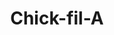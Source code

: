 ---
layout: place
title: Chick-fil-A
permalink: /illinois/charleston/chick-fil-a.html
stateAbbr: IL
stateName: Illinois
cityName: Charleston
seo:
  type: restaurant
  links: >-
    https://www.chick-fil-a.com/locations/il/eastern-illinois-university?utm_source=yext&utm_medium=link
place_id: ChIJGbS3YFodc4gRL9C8Bo7iHXk
photos:
  - name: >-
      places/ChIJGbS3YFodc4gRL9C8Bo7iHXk/photos/AeeoHcI-mNWF-wj8S8kw8fc22uYbsw7-tTqHEPwfUY7nXw44sPTntnToEPoKXLMh_NAJZRUFNf_pYUWwAKtRphpWR_vmq-MPh0ZN4hloRu4R3rsvLdLSOdPaarqT-3LyhcTTI97B1sk8rzr5oo7ck4hncUYPkc_cUd903Ooj7tRg29635QNhoBpbQXPpZKkuHJ_HYKyeFtvhMZ5kkKIMkRGQ19KU1NHJRBvH28A5O-0R3aJQb5nNrSGX7_CbcRErGOy8ZkK0H3OqSR7RCWkR3_IfyS2q_aB0UYlnxzg0Kcq50aaGVA
    widthPx: 800
    heightPx: 800
    authorAttributions:
      - displayName: Chick-fil-A
        uri: https://maps.google.com/maps/contrib/100034396544053211965
        photoUri: >-
          https://lh3.googleusercontent.com/a-/ALV-UjWHhppsw9QR1Gvf7t2dpxQCZj8SeHMBQf-foWbSelLrBzplubQ=s100-p-k-no-mo
    flagContentUri: >-
      https://www.google.com/local/imagery/report/?cb_client=maps_api_places.places_api&image_key=!1e10!2sAF1QipMk00VAXWCrvzziP7M0yJ1r-F2OiSGkWs09vcTx&hl=en-US
    googleMapsUri: >-
      https://www.google.com/maps/place//data=!3m4!1e2!3m2!1sAF1QipMk00VAXWCrvzziP7M0yJ1r-F2OiSGkWs09vcTx!2e10!4m2!3m1!1s0x88731d5a60b7b419:0x791de28e06bcd02f
  - name: >-
      places/ChIJGbS3YFodc4gRL9C8Bo7iHXk/photos/AeeoHcL7vhcZVp5XMTj8PTlCjDUM7YmD2q7e9cLFOJtgMuoaOGtI7mqEn0MS1WQAczvbvcsDR3JLC0ZH1D1WSCe9MQwDVti19r3kMU-XUx6yoASZR2Oblykq82eu26mWa7p19xeD014kxsTfdtZBZ7uf6OWHce8rz03SReTshmSlB3iZyBaE6hNJ9WGu707HCxYpbg9b1scuVgMF1V6N2QsP_C5zkC2OLsbLAtRngLTv0L2ZdWHFAoko7jsfPFH7GO3Veolmz5E2WJJmUUUzVopzUTm6xTs-6UwbNp1PC1RcHg8ZxA
    widthPx: 800
    heightPx: 800
    authorAttributions:
      - displayName: Chick-fil-A
        uri: https://maps.google.com/maps/contrib/100034396544053211965
        photoUri: >-
          https://lh3.googleusercontent.com/a-/ALV-UjWHhppsw9QR1Gvf7t2dpxQCZj8SeHMBQf-foWbSelLrBzplubQ=s100-p-k-no-mo
    flagContentUri: >-
      https://www.google.com/local/imagery/report/?cb_client=maps_api_places.places_api&image_key=!1e10!2sAF1QipOklBVP1--_u9Ub3Ri7O6_AXs6q6SXFz4bm8Sco&hl=en-US
    googleMapsUri: >-
      https://www.google.com/maps/place//data=!3m4!1e2!3m2!1sAF1QipOklBVP1--_u9Ub3Ri7O6_AXs6q6SXFz4bm8Sco!2e10!4m2!3m1!1s0x88731d5a60b7b419:0x791de28e06bcd02f
  - name: >-
      places/ChIJGbS3YFodc4gRL9C8Bo7iHXk/photos/AeeoHcI1T255jJBluYMqb0M00fM_XeZXHojL7ScCB3zYzUxDC7yXdJT-9zcmItuArxMlDg0nM5PIThSrQMQ7aGpUrYBOy1xYQYNzvA9qeacM2m4HUU8k-eu6cagI3eTAxM7weugKqrApRG3nM-2azAEunktpY76Gaiz8DqeEu1QW5VYfv15zAtjRxDnBmLP4vDPFeXUQ9-hPnxpLuSr1awh4WYupd7tkitt3msP4ixIFPM5vw-ERXFCYd11E3WXt1iLyKALR28o_cQWCXbq3s8-a7jYvAa8eFCwlItxbBzX_wVyR_w
    widthPx: 800
    heightPx: 800
    authorAttributions:
      - displayName: Chick-fil-A
        uri: https://maps.google.com/maps/contrib/100034396544053211965
        photoUri: >-
          https://lh3.googleusercontent.com/a-/ALV-UjWHhppsw9QR1Gvf7t2dpxQCZj8SeHMBQf-foWbSelLrBzplubQ=s100-p-k-no-mo
    flagContentUri: >-
      https://www.google.com/local/imagery/report/?cb_client=maps_api_places.places_api&image_key=!1e10!2sAF1QipNlEpRQOIDvdt6OtY5YPTT_cpgpS3ju63FBmURo&hl=en-US
    googleMapsUri: >-
      https://www.google.com/maps/place//data=!3m4!1e2!3m2!1sAF1QipNlEpRQOIDvdt6OtY5YPTT_cpgpS3ju63FBmURo!2e10!4m2!3m1!1s0x88731d5a60b7b419:0x791de28e06bcd02f
  - name: >-
      places/ChIJGbS3YFodc4gRL9C8Bo7iHXk/photos/AeeoHcLer7g83TIXyDxYRQIfv74rXddkSmsICDPUP88M3vCeeo_m3KCCvq1A7eKDw61An_eCI0hnp46STmQfcG_75jrprjcw8D8CskFWVno4xQl1kwqITVCOaNtP38Dz6mNXybk7QAbJ_Pl_HQIaKy7n8hN6Rd7jLyCbfpj-EZuLPgIS_LErvxRtJmZN_MbiDZOJHwPG3O6On4OKfa28BVAFtulUHsbC4-hoTS99o4yKR96qcCIF79k0mxbwZ-JEZR33hvTTtLZ21r2Kbilbu6KxuoQOZW6riFun4I0K8_QyfIHPWw
    widthPx: 800
    heightPx: 800
    authorAttributions:
      - displayName: Chick-fil-A
        uri: https://maps.google.com/maps/contrib/100034396544053211965
        photoUri: >-
          https://lh3.googleusercontent.com/a-/ALV-UjWHhppsw9QR1Gvf7t2dpxQCZj8SeHMBQf-foWbSelLrBzplubQ=s100-p-k-no-mo
    flagContentUri: >-
      https://www.google.com/local/imagery/report/?cb_client=maps_api_places.places_api&image_key=!1e10!2sAF1QipNjRORWow9Lu5tPtsVTeg9_K4XGAKfhvHqSUUGl&hl=en-US
    googleMapsUri: >-
      https://www.google.com/maps/place//data=!3m4!1e2!3m2!1sAF1QipNjRORWow9Lu5tPtsVTeg9_K4XGAKfhvHqSUUGl!2e10!4m2!3m1!1s0x88731d5a60b7b419:0x791de28e06bcd02f
  - name: >-
      places/ChIJGbS3YFodc4gRL9C8Bo7iHXk/photos/AeeoHcIfwAB--RPUQ98DNmovbB_jhCaS9lNqD4hFYvGTE0C5UQilzLOx7b-SCQgWBPQVadhRL7cvqC7DtH7QN21vHafpmpTj39QUe60m5CLfMPpGfKBF6rjEDAbPM2rN_N9o-GYkyPoHSULw28vC7iJInd7lADyxg3aqcszB6jEC5AiSqnoFGJeBCzH9KbwwhzdgfPK-T4IOnmzW-pmkY8llSzEC_bAxrb0a45clGpofiw8tJZR56F79FgAlHN6ZRu6UyLc2HqVsscZWpCmSQGxtMlwQmeUCIojxvuhO-39tlq6-dQ
    widthPx: 800
    heightPx: 800
    authorAttributions:
      - displayName: Chick-fil-A
        uri: https://maps.google.com/maps/contrib/100034396544053211965
        photoUri: >-
          https://lh3.googleusercontent.com/a-/ALV-UjWHhppsw9QR1Gvf7t2dpxQCZj8SeHMBQf-foWbSelLrBzplubQ=s100-p-k-no-mo
    flagContentUri: >-
      https://www.google.com/local/imagery/report/?cb_client=maps_api_places.places_api&image_key=!1e10!2sAF1QipMZwcckPbz2bECqvNqsHDZmQ3L_lOD48wOkdNvx&hl=en-US
    googleMapsUri: >-
      https://www.google.com/maps/place//data=!3m4!1e2!3m2!1sAF1QipMZwcckPbz2bECqvNqsHDZmQ3L_lOD48wOkdNvx!2e10!4m2!3m1!1s0x88731d5a60b7b419:0x791de28e06bcd02f
  - name: >-
      places/ChIJGbS3YFodc4gRL9C8Bo7iHXk/photos/AeeoHcIDilHf5LeEFf23VMxTVPoJ91zBZPYEYaiEmEjdeW618IPk--v5ySh3YoDC7Wvtj1gr6VEw1SPjAeSDXOobt-jJbhmzBx0DQdQGqlzHgYQAK4oeLxaYQxSpaubgMvZBpEJRSjvSv-25iR5df2OrrxP5zm6Mnh6_WPvPuSk2RmclWJ8JfwAD5gLNHDGjTOJ25PByPUoREnppVwBH2G8v1X_u3lFV5SF1qIJTqGIDOYK4rWtq3UZTHi_Ts-eXTXdT-_0bpTb2Cv9I6J3VRXgtLu0yWDU91K7lgsk0FMOgEc42bQ
    widthPx: 800
    heightPx: 800
    authorAttributions:
      - displayName: Chick-fil-A
        uri: https://maps.google.com/maps/contrib/100034396544053211965
        photoUri: >-
          https://lh3.googleusercontent.com/a-/ALV-UjWHhppsw9QR1Gvf7t2dpxQCZj8SeHMBQf-foWbSelLrBzplubQ=s100-p-k-no-mo
    flagContentUri: >-
      https://www.google.com/local/imagery/report/?cb_client=maps_api_places.places_api&image_key=!1e10!2sAF1QipObpZM5fFSg_0QwI6VZ46jyjNAliO2SyvAeMzJ1&hl=en-US
    googleMapsUri: >-
      https://www.google.com/maps/place//data=!3m4!1e2!3m2!1sAF1QipObpZM5fFSg_0QwI6VZ46jyjNAliO2SyvAeMzJ1!2e10!4m2!3m1!1s0x88731d5a60b7b419:0x791de28e06bcd02f
  - name: >-
      places/ChIJGbS3YFodc4gRL9C8Bo7iHXk/photos/AeeoHcKS4Rwihi18ll681GgxfZYUCIf5wxNJytKhTehdn2pDFn7mQFC9AbsmfA5Lyuydkwjm439kB1Gts3cD9C-7XZG22pQl53WyXj8IB3gGLf6Tnx4O-5gOALw7p_5Y-tCJPAwihERdbd2F5ReWQgMG45nwWtuoo7V1pDAZtcb-0J3q6o5AkyE_AiCwUoi686tjx3TtEo85vM_5MsOfS2rxUGrYBiiQNblWQgSqBUPm6LzpKGz5MtSVdBd9Ibe7ELvOY0znzBOgKBGhA9JHoUs8J954JZGNsxkcK5og_LaGlU009Q
    widthPx: 800
    heightPx: 800
    authorAttributions:
      - displayName: Chick-fil-A
        uri: https://maps.google.com/maps/contrib/100034396544053211965
        photoUri: >-
          https://lh3.googleusercontent.com/a-/ALV-UjWHhppsw9QR1Gvf7t2dpxQCZj8SeHMBQf-foWbSelLrBzplubQ=s100-p-k-no-mo
    flagContentUri: >-
      https://www.google.com/local/imagery/report/?cb_client=maps_api_places.places_api&image_key=!1e10!2sAF1QipMPTRya6id2CvbsKx2-OWGLgT86ZrWlyLpV8_5C&hl=en-US
    googleMapsUri: >-
      https://www.google.com/maps/place//data=!3m4!1e2!3m2!1sAF1QipMPTRya6id2CvbsKx2-OWGLgT86ZrWlyLpV8_5C!2e10!4m2!3m1!1s0x88731d5a60b7b419:0x791de28e06bcd02f
  - name: >-
      places/ChIJGbS3YFodc4gRL9C8Bo7iHXk/photos/AeeoHcI4_nBEgs8-gxSDPAT0kob-OgImACmZQFtBYJoJANVNeIIqxjkbGg6J2NLyuh5i90hDY0X3Sw_kp8KoxZOggSwzY5LwbZKhgcAGu93eoiPJK1s0oYaMkePI7HfYOUj1eRUTC-u_ZUHEcNkp4FHMD7TWSKbVu2A40SQz0eQkf1s58ZkgjSaNqVNbGUomJ6cF2oKhEnvqq41Nn6IPA1EcVRFdmLDEIkEHbp1azqRWrg8U2SoNE3d1R8gJlKp6pEZlO19uYPMOqVeM3ZJd6j5s4TXqdQ6X6GETp3u7j4ytwY9Rtw
    widthPx: 800
    heightPx: 800
    authorAttributions:
      - displayName: Chick-fil-A
        uri: https://maps.google.com/maps/contrib/100034396544053211965
        photoUri: >-
          https://lh3.googleusercontent.com/a-/ALV-UjWHhppsw9QR1Gvf7t2dpxQCZj8SeHMBQf-foWbSelLrBzplubQ=s100-p-k-no-mo
    flagContentUri: >-
      https://www.google.com/local/imagery/report/?cb_client=maps_api_places.places_api&image_key=!1e10!2sAF1QipMxSdeDSdpsFFVHt62EYFMC_xlZvgUbwWXk_bb1&hl=en-US
    googleMapsUri: >-
      https://www.google.com/maps/place//data=!3m4!1e2!3m2!1sAF1QipMxSdeDSdpsFFVHt62EYFMC_xlZvgUbwWXk_bb1!2e10!4m2!3m1!1s0x88731d5a60b7b419:0x791de28e06bcd02f
  - name: >-
      places/ChIJGbS3YFodc4gRL9C8Bo7iHXk/photos/AeeoHcLhU9u8HObyQxopr_YQzTeEy_VKyTRrcSIOhiMnqg5NEoMbtGbw1N3cNB90YpdEbFffUFVd7wqKtUsfXgm7gcWWxlZcCZkSTMNbbTvqApTvIlVgxYDgC0DRxiNORV000TfEGpHp2KWSVnHKLYpQ9yIbXMY1MdYfF3024zxJkKz_A8R0v8yDzqclskR-LGtCit3bowEOqdlwIHcn8VTP5OLBIsgqRU5zB-CS_fsfgJ3GA5tj7baMI0_UvK6jVONhpfeTNVKi1TV58zRcZIOoGpZaIGsuKEqRp-L1SU9pbIB_t1HbGrIVWvoLQXxg_vgBVapD8ePqiIpkfUy52I8JSfbEzYxDy4mkwcXKXUaj32qauyWpsUGsVxwfyK3lTGn7hLg1y861JlThnhjBTnpDxIn3BLAk_kH_lCo40hm7J8iiFQ
    widthPx: 3000
    heightPx: 4000
    authorAttributions:
      - displayName: Gannon Dow
        uri: https://maps.google.com/maps/contrib/117117993056883285030
        photoUri: >-
          https://lh3.googleusercontent.com/a-/ALV-UjVto9e4r63IBpfa0mxrxr-J7I0cknlQJ7vVtZm_xHufF_y4SepkhA=s100-p-k-no-mo
    flagContentUri: >-
      https://www.google.com/local/imagery/report/?cb_client=maps_api_places.places_api&image_key=!1e10!2sCIHM0ogKEICAgIDHvN7IfA&hl=en-US
    googleMapsUri: >-
      https://www.google.com/maps/place//data=!3m4!1e2!3m2!1sCIHM0ogKEICAgIDHvN7IfA!2e10!4m2!3m1!1s0x88731d5a60b7b419:0x791de28e06bcd02f
  - name: >-
      places/ChIJGbS3YFodc4gRL9C8Bo7iHXk/photos/AeeoHcJHYeWPuYdWrtsp5ZeDPg1r0Bqyyy0tH1B55K_XTmWZQop7x12Hdy4LWL7ZDwsQmgtKEAFnBq-Suqi-F9yz5ok5AGfpZYfBBjLDmU-ilwriJRMUFrYxNbP6BuH2VwlD1QfFngZ4wVHeP152vj471fIkfXLu-wgQKLFRlLOsDgxumW_WWLLr9CqE6gB8KF4VtFGXCIqRPDKDcShXJnpOeTP8GRLeKFwMPvNBrq0o_KN-OT0CRkbOomrSp3HKgUt6jYMsSORJCD9lRmjkdOHraHZgjqoNR_mCDYpk42XjwwYJljMeDk6O-3pY3t58y09ZaTBuQKstdIlh_bF4w0YxMnImbqL9-xsKqUuJJU5Cqo2fYOeNgKETHRCH7lUJQC5Hi15R2BPq19rhFz4qXIiWBjNZNLUA1EuV2b1SoGJFiCTiJSw
    widthPx: 4032
    heightPx: 3024
    authorAttributions:
      - displayName: Dave Ballinger (Cliff Clifford)
        uri: https://maps.google.com/maps/contrib/106456755772053802961
        photoUri: >-
          https://lh3.googleusercontent.com/a-/ALV-UjVd-yQfWAZ9iXfvJzW53iMPOT9Za13_6lgHM4DkGyixmTWUrex4_w=s100-p-k-no-mo
    flagContentUri: >-
      https://www.google.com/local/imagery/report/?cb_client=maps_api_places.places_api&image_key=!1e10!2sCIHM0ogKEICAgID4iJqk7wE&hl=en-US
    googleMapsUri: >-
      https://www.google.com/maps/place//data=!3m4!1e2!3m2!1sCIHM0ogKEICAgID4iJqk7wE!2e10!4m2!3m1!1s0x88731d5a60b7b419:0x791de28e06bcd02f
address: Office of Univ. Housing/Dining, 600 Lincoln Ave, Charleston, IL 61920, USA
street: Office of Univ. Housing/Dining,600 Lincoln Ave
city: Charleston
state: IL
zip: '61920'
country: USA
neighborhood: null
latitude: '39.481685'
longitude: '-88.175485'
accessibility_options:
  wheelchairAccessibleParking: true
  wheelchairAccessibleEntrance: true
  wheelchairAccessibleRestroom: true
business_status: OPERATIONAL
name: Chick-fil-A
google_maps_links:
  directionsUri: >-
    https://www.google.com/maps/dir//''/data=!4m7!4m6!1m1!4e2!1m2!1m1!1s0x88731d5a60b7b419:0x791de28e06bcd02f!3e0
  placeUri: https://maps.google.com/?cid=8727380752540160047
  writeAReviewUri: >-
    https://www.google.com/maps/place//data=!4m3!3m2!1s0x88731d5a60b7b419:0x791de28e06bcd02f!12e1
  reviewsUri: >-
    https://www.google.com/maps/place//data=!4m4!3m3!1s0x88731d5a60b7b419:0x791de28e06bcd02f!9m1!1b1
  photosUri: >-
    https://www.google.com/maps/place//data=!4m3!3m2!1s0x88731d5a60b7b419:0x791de28e06bcd02f!10e5
primary_type: Fast Food Restaurant
opening_hours:
  regular: null
  current: null
secondary_opening_hours:
  regular:
    weekdayDescriptions: null
    type: null
  current:
    weekdayDescriptions: null
    type: null
phone: (217) 581-8156
price_level: PRICE_LEVEL_INEXPENSIVE
price_range: null
rating: '4.2'
rating_count: 0
website: >-
  https://www.chick-fil-a.com/locations/il/eastern-illinois-university?utm_source=yext&utm_medium=link
description: >-
  About Chick-fil-A in Charleston, IL$$$Chick-fil-A in Charleston, IL, stands
  out as a beloved fast-food destination known for its signature chicken
  sandwiches, nuggets, and crispy waffle fries. This spot offers a variety of
  options including breakfast items, fresh salads, and delightful treats, making
  it a go-to for quick, satisfying meals in a campus setting. The location
  emphasizes accessibility with wheelchair-friendly features and ample parking,
  ensuring a convenient visit for all. Its menu caters to families and groups
  with kid-friendly choices and consistent quality that keeps diners coming
  back.
generative_summary: >-
  About Chick-fil-A in Charleston, IL$$$Chick-fil-A in Charleston, IL, stands
  out as a beloved fast-food destination known for its signature chicken
  sandwiches, nuggets, and crispy waffle fries. This spot offers a variety of
  options including breakfast items, fresh salads, and delightful treats, making
  it a go-to for quick, satisfying meals in a campus setting. The location
  emphasizes accessibility with wheelchair-friendly features and ample parking,
  ensuring a convenient visit for all. Its menu caters to families and groups
  with kid-friendly choices and consistent quality that keeps diners coming
  back.
generative_disclosure: Summarized by AI using the Grok-3-Mini model.
reviews:
  - name: >-
      places/ChIJGbS3YFodc4gRL9C8Bo7iHXk/reviews/ChdDSUhNMG9nS0VJQ0FnSURIdkk2RHl3RRAB
    relativePublishTimeDescription: 7 months ago
    rating: 1
    text:
      text: >-
        The new mac and cheese was nasty and had a burnt cheese on it. The
        chicken strips were supper small. Compare my strips to the ones they
        advertise. They forgot a sauce i ordered. The guy calling out orders was
        too quiet, so nobody knew when it was ready. Also, I had a 40-minute
        wait last time I ordered. Disappointed.
      languageCode: en
    originalText:
      text: >-
        The new mac and cheese was nasty and had a burnt cheese on it. The
        chicken strips were supper small. Compare my strips to the ones they
        advertise. They forgot a sauce i ordered. The guy calling out orders was
        too quiet, so nobody knew when it was ready. Also, I had a 40-minute
        wait last time I ordered. Disappointed.
      languageCode: en
    authorAttribution:
      displayName: Gannon Dow
      uri: https://www.google.com/maps/contrib/117117993056883285030/reviews
      photoUri: >-
        https://lh3.googleusercontent.com/a-/ALV-UjXjqHUnFowDTnSDPg4-oEs_xDPMzxl6zs1yiVt5pezcX-02uLfMkA=s128-c0x00000000-cc-rp-mo
    publishTime: '2024-09-13T17:23:44.033968Z'
    flagContentUri: >-
      https://www.google.com/local/review/rap/report?postId=ChdDSUhNMG9nS0VJQ0FnSURIdkk2RHl3RRAB&d=17924085&t=1
    googleMapsUri: >-
      https://www.google.com/maps/reviews/data=!4m6!14m5!1m4!2m3!1sChdDSUhNMG9nS0VJQ0FnSURIdkk2RHl3RRAB!2m1!1s0x88731d5a60b7b419:0x791de28e06bcd02f
  - name: >-
      places/ChIJGbS3YFodc4gRL9C8Bo7iHXk/reviews/ChdDSUhNMG9nS0VJQ0FnTURncnBHSjFnRRAB
    relativePublishTimeDescription: a month ago
    rating: 5
    text:
      text: >-
        Upstairs at the university union.  Food was great, consistent with most
        locations.  This location does not offer a party/family pack.
      languageCode: en
    originalText:
      text: >-
        Upstairs at the university union.  Food was great, consistent with most
        locations.  This location does not offer a party/family pack.
      languageCode: en
    authorAttribution:
      displayName: Shelby Thomas
      uri: https://www.google.com/maps/contrib/118446694968346458833/reviews
      photoUri: >-
        https://lh3.googleusercontent.com/a-/ALV-UjWWSlO6WoA4aeV3B7JTdKPFtktAd-TnOMh9H1276-rNjB1fPgg3=s128-c0x00000000-cc-rp-mo-ba4
    publishTime: '2025-02-24T20:52:49.589222Z'
    flagContentUri: >-
      https://www.google.com/local/review/rap/report?postId=ChdDSUhNMG9nS0VJQ0FnTURncnBHSjFnRRAB&d=17924085&t=1
    googleMapsUri: >-
      https://www.google.com/maps/reviews/data=!4m6!14m5!1m4!2m3!1sChdDSUhNMG9nS0VJQ0FnTURncnBHSjFnRRAB!2m1!1s0x88731d5a60b7b419:0x791de28e06bcd02f
  - name: >-
      places/ChIJGbS3YFodc4gRL9C8Bo7iHXk/reviews/ChdDSUhNMG9nS0VJQ0FnTURnam9mM213RRAB
    relativePublishTimeDescription: a month ago
    rating: 5
    text:
      text: >-
        Wished they offered a family/party pack like some locations. Food was
        great, consistent w most locations.
      languageCode: en
    originalText:
      text: >-
        Wished they offered a family/party pack like some locations. Food was
        great, consistent w most locations.
      languageCode: en
    authorAttribution:
      displayName: Shelby
      uri: https://www.google.com/maps/contrib/114679759327260562678/reviews
      photoUri: >-
        https://lh3.googleusercontent.com/a/ACg8ocKoS-MX4FohRBsU9ZyqTuFTMZXMY5yLW8Iqec1Dnqcp69JU7Q=s128-c0x00000000-cc-rp-mo
    publishTime: '2025-02-24T18:34:14.702940Z'
    flagContentUri: >-
      https://www.google.com/local/review/rap/report?postId=ChdDSUhNMG9nS0VJQ0FnTURnam9mM213RRAB&d=17924085&t=1
    googleMapsUri: >-
      https://www.google.com/maps/reviews/data=!4m6!14m5!1m4!2m3!1sChdDSUhNMG9nS0VJQ0FnTURnam9mM213RRAB!2m1!1s0x88731d5a60b7b419:0x791de28e06bcd02f
  - name: >-
      places/ChIJGbS3YFodc4gRL9C8Bo7iHXk/reviews/ChZDSUhNMG9nS0VJQ0FnSURYNXR5amVnEAE
    relativePublishTimeDescription: 5 months ago
    rating: 5
    text:
      text: >-
        Wow just wow service was great they we friendly, fast ,and on top of it
        . The lines were long but i was in and out in 15 mins . The food was
        great   you can see how well the owners trained there Employee best
        Customer Service i have had around mattoon in a long while .
      languageCode: en
    originalText:
      text: >-
        Wow just wow service was great they we friendly, fast ,and on top of it
        . The lines were long but i was in and out in 15 mins . The food was
        great   you can see how well the owners trained there Employee best
        Customer Service i have had around mattoon in a long while .
      languageCode: en
    authorAttribution:
      displayName: april adams
      uri: https://www.google.com/maps/contrib/106990462608359879656/reviews
      photoUri: >-
        https://lh3.googleusercontent.com/a-/ALV-UjWeQOmrAKSth9wVsXzJnypOzRPIo_5T5JB59PwF2SBR1n81VVA=s128-c0x00000000-cc-rp-mo
    publishTime: '2024-10-26T20:55:19.623171Z'
    flagContentUri: >-
      https://www.google.com/local/review/rap/report?postId=ChZDSUhNMG9nS0VJQ0FnSURYNXR5amVnEAE&d=17924085&t=1
    googleMapsUri: >-
      https://www.google.com/maps/reviews/data=!4m6!14m5!1m4!2m3!1sChZDSUhNMG9nS0VJQ0FnSURYNXR5amVnEAE!2m1!1s0x88731d5a60b7b419:0x791de28e06bcd02f
  - name: >-
      places/ChIJGbS3YFodc4gRL9C8Bo7iHXk/reviews/ChdDSUhNMG9nS0VJQ0FnSUROODUzVHpBRRAB
    relativePublishTimeDescription: a year ago
    rating: 4
    text:
      text: >-
        Excellent food. My first time having Chick-fil-A and I was not
        disappointed. Very good food, but being in a university, it was a bit
        crowded in line. Also a bit pricey, but what isn't nowadays? The dining
        area was very nice with no distractions as everyone else were students
        doing their own thing. The drink station has a very unique Mt Dew -
        which i am always interested in - but they were out of it on this
        particular day.
      languageCode: en
    originalText:
      text: >-
        Excellent food. My first time having Chick-fil-A and I was not
        disappointed. Very good food, but being in a university, it was a bit
        crowded in line. Also a bit pricey, but what isn't nowadays? The dining
        area was very nice with no distractions as everyone else were students
        doing their own thing. The drink station has a very unique Mt Dew -
        which i am always interested in - but they were out of it on this
        particular day.
      languageCode: en
    authorAttribution:
      displayName: Derek Daniels
      uri: https://www.google.com/maps/contrib/102577200478860772660/reviews
      photoUri: >-
        https://lh3.googleusercontent.com/a-/ALV-UjX7Z8i7dEmhgetamjXIreF8EqlbSvGUBgSJCW-zKmneSwC37Ba6DA=s128-c0x00000000-cc-rp-mo-ba4
    publishTime: '2024-01-25T23:30:55.412953Z'
    flagContentUri: >-
      https://www.google.com/local/review/rap/report?postId=ChdDSUhNMG9nS0VJQ0FnSUROODUzVHpBRRAB&d=17924085&t=1
    googleMapsUri: >-
      https://www.google.com/maps/reviews/data=!4m6!14m5!1m4!2m3!1sChdDSUhNMG9nS0VJQ0FnSUROODUzVHpBRRAB!2m1!1s0x88731d5a60b7b419:0x791de28e06bcd02f
review_summary: >-
  Customer Feedback Highlights$$$Visitors to this fast-food spot often rave
  about the tasty chicken dishes and reliable service that make meals feel fresh
  and enjoyable. While some mentions point to occasional wait times during busy
  periods, many appreciate the efficient staff and welcoming atmosphere that
  keeps things moving smoothly. Overall, the food consistency across locations
  wins praise, with highlights on the variety that suits breakfast, lunch, or a
  quick bite. It's clear that folks find value in the affordable options and
  family-oriented vibe, making it a solid choice for a casual meal despite minor
  hiccups.
review_disclosure: Summarized by AI using the Grok-3-Mini model.
parking_options:
  freeParkingLot: true
  freeStreetParking: true
  valetParking: false
payment_options:
  acceptsCreditCards: true
  acceptsDebitCards: true
  acceptsCashOnly: false
allow_dogs: null
curbside_pickup: false
delivery: true
dine_in: false
good_for_children: true
good_for_groups: true
good_for_sports: null
live_music: null
menu_for_children: true
outdoor_seating: false
reservable: null
restroom: true
serves_beer: false
serves_breakfast: true
serves_brunch: null
serves_cocktails: null
serves_coffee: true
serves_dinner: true
serves_dessert: true
serves_lunch: true
serves_vegetarian_food: null
serves_wine: false
takeout: false
update_category: pro
places_description: >-
  Fast-food chain serving chicken sandwiches & nuggets along with salads &
  sides.

---